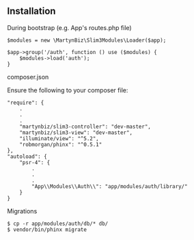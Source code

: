 ## Installation ##

During bootstrap (e.g. App's routes.php file)

```
$modules = new \MartynBiz\Slim3Modules\Loader($app);

$app->group('/auth', function () use ($modules) {
    $modules->load('auth');
}
```

composer.json

Ensure the following to your composer file:

```
"require": {
    .
    .
    .
    "martynbiz/slim3-controller": "dev-master",
    "martynbiz/slim3-view": "dev-master",
    "illuminate/view": "^5.2",
    "robmorgan/phinx": "^0.5.1"
},
"autoload": {
    "psr-4": {
        .
        .
        .
        "App\\Modules\\Auth\\": "app/modules/auth/library/"
    }
}
```

Migrations

```
$ cp -r app/modules/auth/db/* db/
$ vendor/bin/phinx migrate
